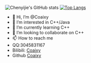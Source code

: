 ![ Chenyijie's GitHub stats](https://github-readme-stats.vercel.app/api?username=coaixy&show_icons=true&theme=radical)
[![Top Langs](https://github-readme-stats.vercel.app/api/top-langs/?username=coaixy&layout=compact)](https://github.com/anuraghazra/github-readme-stats)

- 👋 Hi, I’m @Coaixy
- 👀 I’m interested in C++/Java
- 🌱 I’m currently learning C++
- 💞️ I’m looking to collaborate on C++
- 📫 How to reach me 
- QQ:3045831167
- Bilibili: [Coaixy](https://space.bilibili.com/103287843)
- Github [Coaixy](https://github.com/Coaixy/)

<!---
Coaixy/Coaixy is a ✨ special ✨ repository because its `README.md` (this file) appears on your GitHub profile.
You can click the Preview link to take a look at your changes.
--->
